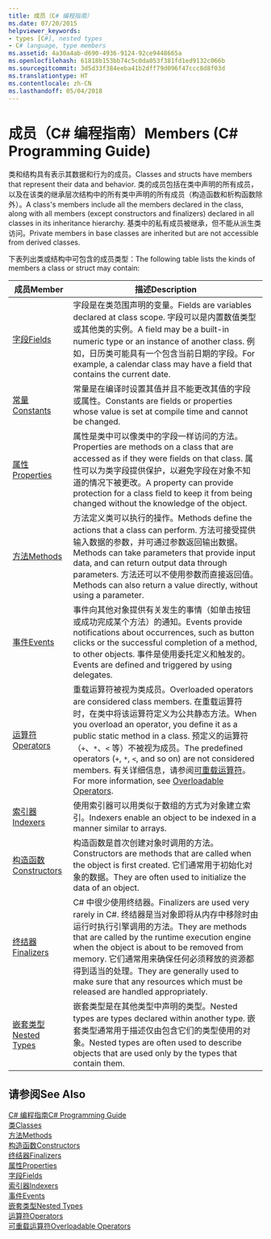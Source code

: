 ```yaml
---
title: 成员（C# 编程指南）
ms.date: 07/20/2015
helpviewer_keywords:
- types [C#], nested types
- C# language, type members
ms.assetid: 4a30a4ab-d690-4936-9124-92ce9448665a
ms.openlocfilehash: 61818b153bb74c5c0da053f381fd1ed9132c066b
ms.sourcegitcommit: 3d5d33f384eeba41b2dff79d096f47ccc8d8f03d
ms.translationtype: HT
ms.contentlocale: zh-CN
ms.lasthandoff: 05/04/2018
---
```

# <a name="members-c-programming-guide"></a><span data-ttu-id="70e7d-102">成员（C# 编程指南）</span><span class="sxs-lookup"><span data-stu-id="70e7d-102">Members (C# Programming Guide)</span></span>
<span data-ttu-id="70e7d-103">类和结构具有表示其数据和行为的成员。</span><span class="sxs-lookup"><span data-stu-id="70e7d-103">Classes and structs have members that represent their data and behavior.</span></span> <span data-ttu-id="70e7d-104">类的成员包括在类中声明的所有成员，以及在该类的继承层次结构中的所有类中声明的所有成员（构造函数和析构函数除外）。</span><span class="sxs-lookup"><span data-stu-id="70e7d-104">A class's members include all the members declared in the class, along with all members (except constructors and finalizers) declared in all classes in its inheritance hierarchy.</span></span> <span data-ttu-id="70e7d-105">基类中的私有成员被继承，但不能从派生类访问。</span><span class="sxs-lookup"><span data-stu-id="70e7d-105">Private members in base classes are inherited but are not accessible from derived classes.</span></span>  
  
 <span data-ttu-id="70e7d-106">下表列出类或结构中可包含的成员类型：</span><span class="sxs-lookup"><span data-stu-id="70e7d-106">The following table lists the kinds of members a class or struct may contain:</span></span>  
  
|<span data-ttu-id="70e7d-107">成员</span><span class="sxs-lookup"><span data-stu-id="70e7d-107">Member</span></span>|<span data-ttu-id="70e7d-108">描述</span><span class="sxs-lookup"><span data-stu-id="70e7d-108">Description</span></span>|  
|------------|-----------------|  
|[<span data-ttu-id="70e7d-109">字段</span><span class="sxs-lookup"><span data-stu-id="70e7d-109">Fields</span></span>](../../../csharp/programming-guide/classes-and-structs/fields.md)|<span data-ttu-id="70e7d-110">字段是在类范围声明的变量。</span><span class="sxs-lookup"><span data-stu-id="70e7d-110">Fields are variables declared at class scope.</span></span> <span data-ttu-id="70e7d-111">字段可以是内置数值类型或其他类的实例。</span><span class="sxs-lookup"><span data-stu-id="70e7d-111">A field may be a built-in numeric type or an instance of another class.</span></span> <span data-ttu-id="70e7d-112">例如，日历类可能具有一个包含当前日期的字段。</span><span class="sxs-lookup"><span data-stu-id="70e7d-112">For example, a calendar class may have a field that contains the current date.</span></span>|  
|[<span data-ttu-id="70e7d-113">常量</span><span class="sxs-lookup"><span data-stu-id="70e7d-113">Constants</span></span>](../../../csharp/programming-guide/classes-and-structs/constants.md)|<span data-ttu-id="70e7d-114">常量是在编译时设置其值并且不能更改其值的字段或属性。</span><span class="sxs-lookup"><span data-stu-id="70e7d-114">Constants are fields or properties whose value is set at compile time and cannot be changed.</span></span>|  
|[<span data-ttu-id="70e7d-115">属性</span><span class="sxs-lookup"><span data-stu-id="70e7d-115">Properties</span></span>](../../../csharp/programming-guide/classes-and-structs/properties.md)|<span data-ttu-id="70e7d-116">属性是类中可以像类中的字段一样访问的方法。</span><span class="sxs-lookup"><span data-stu-id="70e7d-116">Properties are methods on a class that are accessed as if they were fields on that class.</span></span> <span data-ttu-id="70e7d-117">属性可以为类字段提供保护，以避免字段在对象不知道的情况下被更改。</span><span class="sxs-lookup"><span data-stu-id="70e7d-117">A property can provide protection for a class field to keep it from being changed without the knowledge of the object.</span></span>|  
|[<span data-ttu-id="70e7d-118">方法</span><span class="sxs-lookup"><span data-stu-id="70e7d-118">Methods</span></span>](../../../csharp/programming-guide/classes-and-structs/methods.md)|<span data-ttu-id="70e7d-119">方法定义类可以执行的操作。</span><span class="sxs-lookup"><span data-stu-id="70e7d-119">Methods define the actions that a class can perform.</span></span> <span data-ttu-id="70e7d-120">方法可接受提供输入数据的参数，并可通过参数返回输出数据。</span><span class="sxs-lookup"><span data-stu-id="70e7d-120">Methods can take parameters that provide input data, and can return output data through parameters.</span></span> <span data-ttu-id="70e7d-121">方法还可以不使用参数而直接返回值。</span><span class="sxs-lookup"><span data-stu-id="70e7d-121">Methods can also return a value directly, without using a parameter.</span></span>|  
|[<span data-ttu-id="70e7d-122">事件</span><span class="sxs-lookup"><span data-stu-id="70e7d-122">Events</span></span>](../../../csharp/programming-guide/events/index.md)|<span data-ttu-id="70e7d-123">事件向其他对象提供有关发生的事情（如单击按钮或成功完成某个方法）的通知。</span><span class="sxs-lookup"><span data-stu-id="70e7d-123">Events provide notifications about occurrences, such as button clicks or the successful completion of a method, to other objects.</span></span> <span data-ttu-id="70e7d-124">事件是使用委托定义和触发的。</span><span class="sxs-lookup"><span data-stu-id="70e7d-124">Events are defined and triggered by using delegates.</span></span>|  
|[<span data-ttu-id="70e7d-125">运算符</span><span class="sxs-lookup"><span data-stu-id="70e7d-125">Operators</span></span>](../../../csharp/programming-guide/statements-expressions-operators/operators.md)|<span data-ttu-id="70e7d-126">重载运算符被视为类成员。</span><span class="sxs-lookup"><span data-stu-id="70e7d-126">Overloaded operators are considered class members.</span></span> <span data-ttu-id="70e7d-127">在重载运算符时，在类中将该运算符定义为公共静态方法。</span><span class="sxs-lookup"><span data-stu-id="70e7d-127">When you overload an operator, you define it as a public static method in a class.</span></span> <span data-ttu-id="70e7d-128">预定义的运算符（`+`、`*`、`<` 等）不被视为成员。</span><span class="sxs-lookup"><span data-stu-id="70e7d-128">The predefined operators (`+`, `*`, `<`, and so on) are not considered members.</span></span> <span data-ttu-id="70e7d-129">有关详细信息，请参阅[可重载运算符](../../../csharp/programming-guide/statements-expressions-operators/overloadable-operators.md)。</span><span class="sxs-lookup"><span data-stu-id="70e7d-129">For more information, see [Overloadable Operators](../../../csharp/programming-guide/statements-expressions-operators/overloadable-operators.md).</span></span>|  
|[<span data-ttu-id="70e7d-130">索引器</span><span class="sxs-lookup"><span data-stu-id="70e7d-130">Indexers</span></span>](../../../csharp/programming-guide/indexers/index.md)|<span data-ttu-id="70e7d-131">使用索引器可以用类似于数组的方式为对象建立索引。</span><span class="sxs-lookup"><span data-stu-id="70e7d-131">Indexers enable an object to be indexed in a manner similar to arrays.</span></span>|  
|[<span data-ttu-id="70e7d-132">构造函数</span><span class="sxs-lookup"><span data-stu-id="70e7d-132">Constructors</span></span>](../../../csharp/programming-guide/classes-and-structs/constructors.md)|<span data-ttu-id="70e7d-133">构造函数是首次创建对象时调用的方法。</span><span class="sxs-lookup"><span data-stu-id="70e7d-133">Constructors are methods that are called when the object is first created.</span></span> <span data-ttu-id="70e7d-134">它们通常用于初始化对象的数据。</span><span class="sxs-lookup"><span data-stu-id="70e7d-134">They are often used to initialize the data of an object.</span></span>|  
|[<span data-ttu-id="70e7d-135">终结器</span><span class="sxs-lookup"><span data-stu-id="70e7d-135">Finalizers</span></span>](../../../csharp/programming-guide/classes-and-structs/destructors.md)|<span data-ttu-id="70e7d-136">C# 中很少使用终结器。</span><span class="sxs-lookup"><span data-stu-id="70e7d-136">Finalizers are used very rarely in C#.</span></span> <span data-ttu-id="70e7d-137">终结器是当对象即将从内存中移除时由运行时执行引擎调用的方法。</span><span class="sxs-lookup"><span data-stu-id="70e7d-137">They are methods that are called by the runtime execution engine when the object is about to be removed from memory.</span></span> <span data-ttu-id="70e7d-138">它们通常用来确保任何必须释放的资源都得到适当的处理。</span><span class="sxs-lookup"><span data-stu-id="70e7d-138">They are generally used to make sure that any resources which must be released are handled appropriately.</span></span>|  
|[<span data-ttu-id="70e7d-139">嵌套类型</span><span class="sxs-lookup"><span data-stu-id="70e7d-139">Nested Types</span></span>](../../../csharp/programming-guide/classes-and-structs/nested-types.md)|<span data-ttu-id="70e7d-140">嵌套类型是在其他类型中声明的类型。</span><span class="sxs-lookup"><span data-stu-id="70e7d-140">Nested types are types declared within another type.</span></span> <span data-ttu-id="70e7d-141">嵌套类型通常用于描述仅由包含它们的类型使用的对象。</span><span class="sxs-lookup"><span data-stu-id="70e7d-141">Nested types are often used to describe objects that are used only by the types that contain them.</span></span>|  
  
## <a name="see-also"></a><span data-ttu-id="70e7d-142">请参阅</span><span class="sxs-lookup"><span data-stu-id="70e7d-142">See Also</span></span>  
 [<span data-ttu-id="70e7d-143">C# 编程指南</span><span class="sxs-lookup"><span data-stu-id="70e7d-143">C# Programming Guide</span></span>](../../../csharp/programming-guide/index.md)  
 [<span data-ttu-id="70e7d-144">类</span><span class="sxs-lookup"><span data-stu-id="70e7d-144">Classes</span></span>](../../../csharp/programming-guide/classes-and-structs/classes.md)  
 [<span data-ttu-id="70e7d-145">方法</span><span class="sxs-lookup"><span data-stu-id="70e7d-145">Methods</span></span>](../../../csharp/programming-guide/classes-and-structs/methods.md)  
 [<span data-ttu-id="70e7d-146">构造函数</span><span class="sxs-lookup"><span data-stu-id="70e7d-146">Constructors</span></span>](../../../csharp/programming-guide/classes-and-structs/constructors.md)  
 [<span data-ttu-id="70e7d-147">终结器</span><span class="sxs-lookup"><span data-stu-id="70e7d-147">Finalizers</span></span>](../../../csharp/programming-guide/classes-and-structs/destructors.md)  
 [<span data-ttu-id="70e7d-148">属性</span><span class="sxs-lookup"><span data-stu-id="70e7d-148">Properties</span></span>](../../../csharp/programming-guide/classes-and-structs/properties.md)  
 [<span data-ttu-id="70e7d-149">字段</span><span class="sxs-lookup"><span data-stu-id="70e7d-149">Fields</span></span>](../../../csharp/programming-guide/classes-and-structs/fields.md)  
 [<span data-ttu-id="70e7d-150">索引器</span><span class="sxs-lookup"><span data-stu-id="70e7d-150">Indexers</span></span>](../../../csharp/programming-guide/indexers/index.md)  
 [<span data-ttu-id="70e7d-151">事件</span><span class="sxs-lookup"><span data-stu-id="70e7d-151">Events</span></span>](../../../csharp/programming-guide/events/index.md)  
 [<span data-ttu-id="70e7d-152">嵌套类型</span><span class="sxs-lookup"><span data-stu-id="70e7d-152">Nested Types</span></span>](../../../csharp/programming-guide/classes-and-structs/nested-types.md)  
 [<span data-ttu-id="70e7d-153">运算符</span><span class="sxs-lookup"><span data-stu-id="70e7d-153">Operators</span></span>](../../../csharp/programming-guide/statements-expressions-operators/operators.md)  
 [<span data-ttu-id="70e7d-154">可重载运算符</span><span class="sxs-lookup"><span data-stu-id="70e7d-154">Overloadable Operators</span></span>](../../../csharp/programming-guide/statements-expressions-operators/overloadable-operators.md)
